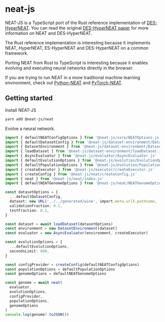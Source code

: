 # neat-js

NEAT-JS is a TypeScript port of the Rust reference implementation of [DES-HyperNEAT](https://github.com/tenstad/des-hyperneat/tree/master). You can read the original [DES-HyperNEAT paper](https://ntnuopen.ntnu.no/ntnu-xmlui/bitstream/handle/11250/2739318/Tenstad,%20Amund.pdf) for more information on NEAT and DES-HyperNEAT.

The Rust reference implementation is interesting because it implements NEAT, HyperNEAT, ES-HyperNEAT and DES-HyperNEAT on a common framework.

Porting NEAT from Rust to TypeScript is interesting because it enables evolving and executing neural networks directly in the browser.

If you are trying to run NEAT in a more traditional machine learning environment, check out [Python-NEAT](https://neat-python.readthedocs.io/en/latest/) and [PyTorch-NEAT](https://github.com/uber-research/PyTorch-NEAT).

## Getting started

Install NEAT-JS

```sh
yarn add @neat-js/neat
```

Evolve a neural network.

```ts
import { defaultNEATConfigOptions } from '@neat-js/core/NEATOptions.js'
import { defaultDatasetConfig } from '@neat-js/dataset-environment/DatasetConfig.js'
import { DatasetEnvironment } from '@neat-js/dataset-environment/DatasetEnvironment.js'
import { loadDataset } from '@neat-js/dataset-environment/loadDataset.js'
import { AsyncEvaluator } from '@neat-js/evaluator/AsyncEvaluator.js'
import { defaultEvolutionOptions } from '@neat-js/evolution/EvolutionOptions.js'
import { defaultPopulationOptions } from '@neat-js/evolution/PopulationOptions.js'
import { createExecutor } from '@neat-js/executor/createExecutor.js'
import { createConfig } from '@neat-js/neat/createConfig.js'
import { neat } from '@neat-js/neat/index.js'
import { defaultNEATGenomeOptions } from '@neat-js/neat/NEATGenomeOptions.js'

const datasetOptions = {
  ...defaultDatasetConfig,
  dataset: new URL('../../generated/wine', import.meta.url).pathname,
  validationFraction: 0.1,
  testFraction: 0.1,
}

const dataset = await loadDataset(datasetOptions)
const environment = new DatasetEnvironment(dataset)
const evaluator = new AsyncEvaluator(environment, createExecutor)

const evolutionOptions = {
  ...defaultEvolutionOptions,
  secondsLimit: 600,
}

const configProvider = createConfig(defaultNEATConfigOptions)
const populationOptions = defaultPopulationOptions
const genomeOptions = defaultNEATGenomeOptions

const genome = await neat(
  evaluator,
  evolutionOptions,
  configProvider,
  populationOptions,
  genomeOptions
)
console.log(genome?.toJSON())
```
